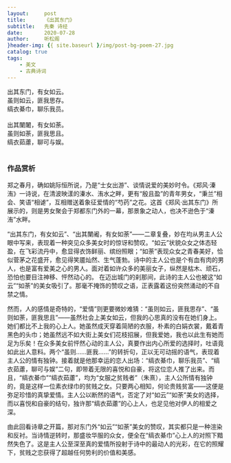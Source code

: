 ```yaml
---
layout:     post
title:      《出其东门》
subtitle:   先秦 诗经
date:       2020-07-28
author:     听松阁
}header-img: {{ site.baseurl }/img/post-bg-poem-27.jpg
catalog: true
tags:
    - 美文
    - 古典诗词
---
```


出其东门，有女如云。<br>
虽则如云，匪我思存。<br>
缟衣綦巾，聊乐我员。<br>
<br>
出其闉闍，有女如荼。<br>
虽则如荼，匪我思且。<br>
缟衣茹藘，聊可与娱。<br>
<br>

### 作品赏析
郑之春月，确如姚际恒所说，乃是“士女出游”、谈情说爱的美妙时令。《郑风·溱洧》一诗说，在清波映漾的溱水、洧水之畔，更有“殷且盈”的青年男女，“秉兰”相会、笑语“相谑”，互相赠送着象征爱情的“芍药”之花。这首《郑风·出其东门》所展示的，则是男女聚会于郑都东门外的一幕，那景象之动人，也决不逊色于“溱洧”水畔。

“出其东门，有女如云”、“出其闉阇，有女如荼”——二章复叠，妙在均从男主人公眼中写来，表现着一种突见众多美女时的惊讶和赞叹。“如云”状貌众女之体态轻盈，在飞彩流丹中，愈显得衣饰鲜丽、缤纷照眼；“如荼”表现众女之青春美好，恰似菅茅之花盛开，愈见得笑靥灿然、生气蓬勃。诗中的主人公也是个有血有肉的男人，也是富有爱美之心的男人。面对着如许众多的美丽女子，纵然是枯木、顽石，恐怕也要目注神移、怦然动心的。
在迈出城门的刹那间，此诗的主人公也被这“如云”“如荼”的美女吸引了。那毫不掩饰的赞叹之语，正表露着这份突然涌动的不自禁之情。

然而，人的感情是奇特的，“爱情”则更要微妙难猜：“虽则如云，匪我思存”、“虽则如荼，匪我思且”——虽然社会上美女如云，但我的心思真的没有在她们身上。她们都比不上我的心上人。她虽然成天穿着简陋的衣服，朴素的白娟衣裳，戴着青黑色的头巾；她虽然远不如大街上美女们花枝招展，但我爱她，我也以此生有她而足为乐矣！在众多美女前怦然心动的主人公，真要作出内心所爱的选择时，吐语竟如此出人意料。两个“虽则……匪我……”的转折句，正以无可动摇的语气，表现着主人公的情有独钟。接着就是他那幸运的恋人出场：“缟衣綦巾，聊乐我员”、“缟衣茹藘，聊可与娱”二句，即带着无限的喜悦和自豪，将这位恋人推了出来。而且，“缟衣綦巾”“缟衣茹藘”，均为“女服之贫贱者”（朱熹），主人公所情有独钟的，竟是这样一位素衣绿巾的贫贱之女。只要两心相知，何论贵贱贫富——这便是弥足珍惜的真挚爱情。主人公以断然的语气，否定了对“如云”“如荼”美女的选择，而以喜悦和自豪的结句，独许那“缟衣茹藘”的心上人，也足见他对伊人的相爱之深。

由此回看诗章之开篇，那对东门外“如云”“如荼”美女的赞叹，其实都只是一种渲染和反衬。当诗情逆转时，那盛妆华服的众女，便全在“缟衣綦巾”心上人的对照下黯然失色了。这是主人公至深至真的爱情所投射于诗中的最动人的光彩，在它的照耀下，贫贱之恋获得了超越任何势利的价值和美感。

